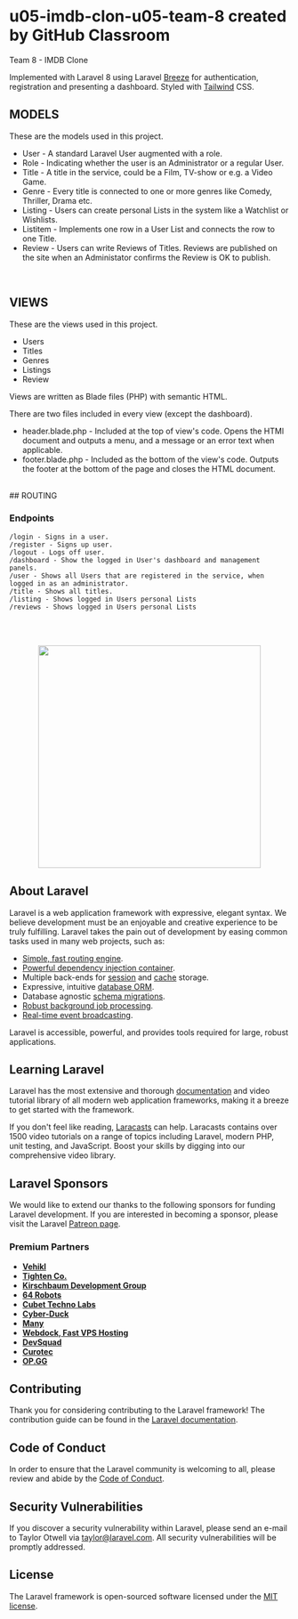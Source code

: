 # u05-imdb-clon-u05-team-8 created by GitHub Classroom

Team 8 - IMDB Clone

Implemented with Laravel 8 using Laravel [Breeze](https://laravel.com/docs/8.x/starter-kits#laravel-breeze) for authentication, registration and presenting a dashboard.
Styled with [Tailwind](https://tailwindcss.com/) CSS.
<br>

## MODELS

These are the models used in this project.

-   User - A standard Laravel User augmented with a role.
-   Role - Indicating whether the user is an Administrator or a regular User.
-   Title - A title in the service, could be a Film, TV-show or e.g. a Video Game.
-   Genre - Every title is connected to one or more genres like Comedy, Thriller, Drama etc.
-   Listing - Users can create personal Lists in the system like a Watchlist or Wishlists.
-   Listitem - Implements one row in a User List and connects the row to one Title.
-   Review - Users can write Reviews of Titles. Reviews are published on the site when an Administator confirms the Review is OK to publish.

<br>

## VIEWS

These are the views used in this project.

-   Users
-   Titles
-   Genres
-   Listings
-   Review

Views are written as Blade files (PHP) with semantic HTML.

There are two files included in every view (except the dashboard).

-   header.blade.php - Included at the top of view's code. Opens the HTMl document and outputs a menu, and a message or an error text when applicable.
-   footer.blade.php - Included as the bottom of the view's code. Outputs the footer at the bottom of the page and closes the HTML document.

<br>
## ROUTING

### Endpoints

    /login - Signs in a user.
    /register - Signs up user.
    /logout - Logs off user.
    /dashboard - Show the logged in User's dashboard and management panels.
    /user - Shows all Users that are registered in the service, when logged in as an administrator.
    /title - Shows all titles.
    /listing - Shows logged in Users personal Lists
    /reviews - Shows logged in Users personal Lists

<br>

<br>

<p align="center"><a href="https://laravel.com" target="_blank"><img src="https://raw.githubusercontent.com/laravel/art/master/logo-lockup/5%20SVG/2%20CMYK/1%20Full%20Color/laravel-logolockup-cmyk-red.svg" width="400"></a></p>

## About Laravel

Laravel is a web application framework with expressive, elegant syntax. We believe development must be an enjoyable and creative experience to be truly fulfilling. Laravel takes the pain out of development by easing common tasks used in many web projects, such as:

-   [Simple, fast routing engine](https://laravel.com/docs/routing).
-   [Powerful dependency injection container](https://laravel.com/docs/container).
-   Multiple back-ends for [session](https://laravel.com/docs/session) and [cache](https://laravel.com/docs/cache) storage.
-   Expressive, intuitive [database ORM](https://laravel.com/docs/eloquent).
-   Database agnostic [schema migrations](https://laravel.com/docs/migrations).
-   [Robust background job processing](https://laravel.com/docs/queues).
-   [Real-time event broadcasting](https://laravel.com/docs/broadcasting).

Laravel is accessible, powerful, and provides tools required for large, robust applications.

## Learning Laravel

Laravel has the most extensive and thorough [documentation](https://laravel.com/docs) and video tutorial library of all modern web application frameworks, making it a breeze to get started with the framework.

If you don't feel like reading, [Laracasts](https://laracasts.com) can help. Laracasts contains over 1500 video tutorials on a range of topics including Laravel, modern PHP, unit testing, and JavaScript. Boost your skills by digging into our comprehensive video library.

## Laravel Sponsors

We would like to extend our thanks to the following sponsors for funding Laravel development. If you are interested in becoming a sponsor, please visit the Laravel [Patreon page](https://patreon.com/taylorotwell).

### Premium Partners

-   **[Vehikl](https://vehikl.com/)**
-   **[Tighten Co.](https://tighten.co)**
-   **[Kirschbaum Development Group](https://kirschbaumdevelopment.com)**
-   **[64 Robots](https://64robots.com)**
-   **[Cubet Techno Labs](https://cubettech.com)**
-   **[Cyber-Duck](https://cyber-duck.co.uk)**
-   **[Many](https://www.many.co.uk)**
-   **[Webdock, Fast VPS Hosting](https://www.webdock.io/en)**
-   **[DevSquad](https://devsquad.com)**
-   **[Curotec](https://www.curotec.com/services/technologies/laravel/)**
-   **[OP.GG](https://op.gg)**

## Contributing

Thank you for considering contributing to the Laravel framework! The contribution guide can be found in the [Laravel documentation](https://laravel.com/docs/contributions).

## Code of Conduct

In order to ensure that the Laravel community is welcoming to all, please review and abide by the [Code of Conduct](https://laravel.com/docs/contributions#code-of-conduct).

## Security Vulnerabilities

If you discover a security vulnerability within Laravel, please send an e-mail to Taylor Otwell via [taylor@laravel.com](mailto:taylor@laravel.com). All security vulnerabilities will be promptly addressed.

## License

The Laravel framework is open-sourced software licensed under the [MIT license](https://opensource.org/licenses/MIT).
